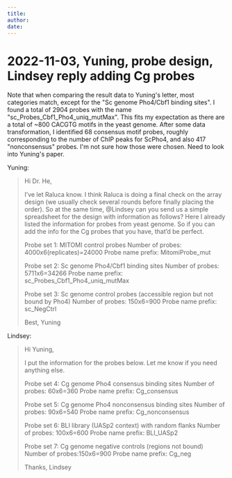 ```yaml
---
title: 
author: 
date: 
---
```


# 2022-11-03, Yuning, probe design, Lindsey reply adding Cg probes

Note that when comparing the result data to Yuning's letter, most categories match, except for the "Sc genome Pho4/Cbf1 binding sites". I found a total of 2904 probes with the name "sc_Probes_Cbf1_Pho4_uniq_mutMax". This fits my expectation as there are a total of ~800 CACGTG motifs in the yeast genome. After some data transformation, I identified 68 consensus motif probes, roughly corresponding to the number of ChIP peaks for ScPho4, and also 417 "nonconsensus" probes. I'm not sure how those were chosen. Need to look into Yuning's paper.

Yuning:

> Hi Dr. He,
> 
> I’ve let Raluca know. I think Raluca is doing a final check on the array design (we usually check several rounds before finally placing the order). So at the same time, @Lindsey can you send us a simple spreadsheet for the design with information as follows? Here I already listed the information for probes from yeast genome. So if you can add the info for the Cg probes that you have, that’d be perfect.
> 
> Probe set 1: MITOMI control probes
> Number of probes: 4000x6(replicates)=24000
> Probe name prefix: MitomiProbe_mut
> 
> Probe set 2: Sc genome Pho4/Cbf1 binding sites
> Number of probes:
> 5711x6=34266
> Probe name prefix: sc_Probes_Cbf1_Pho4_uniq_mutMax
> 
> Probe set 3: Sc genome control probes (accessible region but not bound by Pho4)
> Number of probes: 150x6=900
> Probe name prefix: sc_NegCtrl
> 
> Best,
> Yuning

Lindsey:

> Hi Yuning,
> 
> I put the information for the probes below. Let me know if you need anything else.
> 
> Probe set 4: Cg genome Pho4 consensus binding sites
> Number of probes: 60x6=360
> Probe name prefix: Cg_consensus
> 
> Probe set 5: Cg genome Pho4 nonconsensus binding sites
> Number of probes: 90x6=540
> Probe name prefix: Cg_nonconsensus
> 
> Probe set 6: BLI library (UASp2 context) with random flanks
> Number of probes: 100x6=600
> Probe name prefix: BLI_UASp2
> 
> Probe set 7: Cg genome negative controls (regions not bound)
> Number of probes:150x6=900
> Probe name prefix: Cg_neg
> 
> Thanks,
> Lindsey
